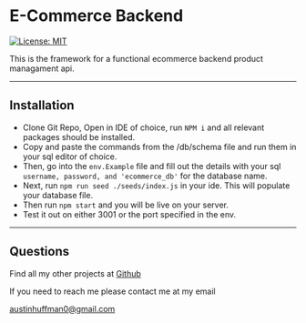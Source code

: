 # E-Commerce Backend  
  [![License: MIT](https://img.shields.io/badge/License-MIT-yellow.svg)](https://opensource.org/licenses/MIT)
  
  This is the framework for a functional ecommerce backend product managament api.

  --------
  ## Installation 
  * Clone Git Repo, Open in IDE of choice, run ```NPM i``` and all relevant packages should be installed. 
  * Copy and paste the commands from the /db/schema file and run them in your sql editor of choice. 
  * Then, go into the ```env.Example``` file and fill out the details with your sql ```username, password, and 'ecommerce_db'``` for the database name. 
  * Next, run ```npm run seed ./seeds/index.js``` in your ide. This will populate your database file.
  * Then run ```npm start``` and you will be live on your server. 
  * Test it out on either 3001 or the port specified in the env.

  --------
  ## Questions 

  Find all my other projects at [Github](https://github.com/ahuffma2)

  If you need to reach me please contact me at my email 

  austinhuffman0@gmail.com
